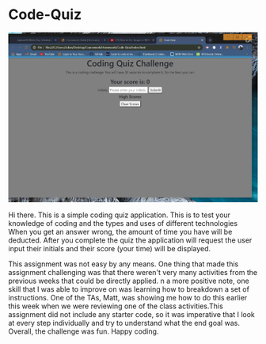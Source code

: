 # Code-Quiz
![Screenshot of my code quiz application](code-quiz-screenshot.JPG)

Hi there. This is a simple coding quiz application. This is to test your knowledge of coding and the types and uses of different technologies When you get an answer wrong, the amount of time you have will be deducted. After you complete the quiz the application will request the user input their initials and their score (your time) will be displayed. 

This assignment was not easy by any means. One thing that made this assignment challenging was that there weren't very many activities from the previous weeks that could be directly applied. n a more positive note, one skill that I was able to improve on was learning how to breakdown a set of instructions. One of the TAs, Matt, was showing me how to do this earlier this week when we were reviewing one of the class activities.This assignment did not include any starter code, so it was imperative that I look at every step individually and try to understand what the end goal was. Overall, the challenge was fun. Happy coding.
